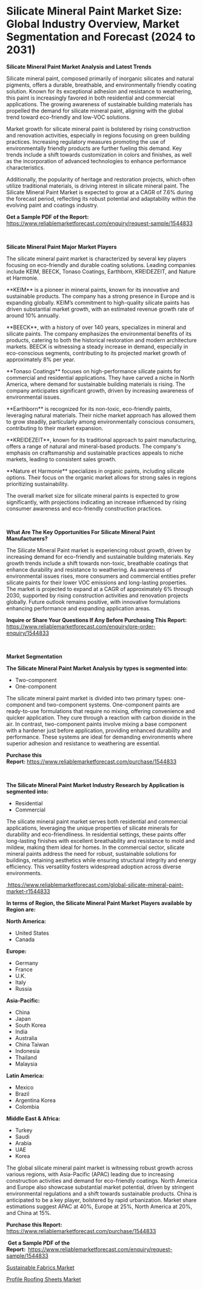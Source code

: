 <p><h1>Silicate Mineral Paint Market Size: Global Industry Overview, Market Segmentation and Forecast (2024 to 2031)</h1></p><p><strong>Silicate Mineral Paint Market Analysis and Latest Trends</strong></p>
<p><p>Silicate mineral paint, composed primarily of inorganic silicates and natural pigments, offers a durable, breathable, and environmentally friendly coating solution. Known for its exceptional adhesion and resistance to weathering, this paint is increasingly favored in both residential and commercial applications. The growing awareness of sustainable building materials has propelled the demand for silicate mineral paint, aligning with the global trend toward eco-friendly and low-VOC solutions.</p><p>Market growth for silicate mineral paint is bolstered by rising construction and renovation activities, especially in regions focusing on green building practices. Increasing regulatory measures promoting the use of environmentally friendly products are further fueling this demand. Key trends include a shift towards customization in colors and finishes, as well as the incorporation of advanced technologies to enhance performance characteristics.</p><p>Additionally, the popularity of heritage and restoration projects, which often utilize traditional materials, is driving interest in silicate mineral paint. The Silicate Mineral Paint Market is expected to grow at a CAGR of 7.6% during the forecast period, reflecting its robust potential and adaptability within the evolving paint and coatings industry.</p></p>
<p><strong>Get a Sample PDF of the Report:&nbsp;</strong> <a href="https://www.reliablemarketforecast.com/enquiry/request-sample/1544833?utm_campaign=1167&utm_medium=2&utm_source=Github&utm_content=ia&utm_term=08112024&utm_id=silicate-mineral-paint">https://www.reliablemarketforecast.com/enquiry/request-sample/1544833</a></p>
<p>&nbsp;</p>
<p><strong>Silicate Mineral Paint Major Market Players</strong></p>
<p><p>The silicate mineral paint market is characterized by several key players focusing on eco-friendly and durable coating solutions. Leading companies include KEIM, BEECK, Tonaso Coatings, Earthborn, KREIDEZEIT, and Nature et Harmonie.</p><p>**KEIM** is a pioneer in mineral paints, known for its innovative and sustainable products. The company has a strong presence in Europe and is expanding globally. KEIM’s commitment to high-quality silicate paints has driven substantial market growth, with an estimated revenue growth rate of around 10% annually.</p><p>**BEECK**, with a history of over 140 years, specializes in mineral and silicate paints. The company emphasizes the environmental benefits of its products, catering to both the historical restoration and modern architecture markets. BEECK is witnessing a steady increase in demand, especially in eco-conscious segments, contributing to its projected market growth of approximately 8% per year.</p><p>**Tonaso Coatings** focuses on high-performance silicate paints for commercial and residential applications. They have carved a niche in North America, where demand for sustainable building materials is rising. The company anticipates significant growth, driven by increasing awareness of environmental issues.</p><p>**Earthborn** is recognized for its non-toxic, eco-friendly paints, leveraging natural materials. Their niche market approach has allowed them to grow steadily, particularly among environmentally conscious consumers, contributing to their market expansion.</p><p>**KREIDEZEIT**, known for its traditional approach to paint manufacturing, offers a range of natural and mineral-based products. The company's emphasis on craftsmanship and sustainable practices appeals to niche markets, leading to consistent sales growth.</p><p>**Nature et Harmonie** specializes in organic paints, including silicate options. Their focus on the organic market allows for strong sales in regions prioritizing sustainability.</p><p>The overall market size for silicate mineral paints is expected to grow significantly, with projections indicating an increase influenced by rising consumer awareness and eco-friendly construction practices.</p></p>
<p>&nbsp;</p>
<p><strong>What Are The Key Opportunities For Silicate Mineral Paint Manufacturers?</strong></p>
<p><p>The Silicate Mineral Paint market is experiencing robust growth, driven by increasing demand for eco-friendly and sustainable building materials. Key growth trends include a shift towards non-toxic, breathable coatings that enhance durability and resistance to weathering. As awareness of environmental issues rises, more consumers and commercial entities prefer silicate paints for their lower VOC emissions and long-lasting properties. The market is projected to expand at a CAGR of approximately 6% through 2030, supported by rising construction activities and renovation projects globally. Future outlook remains positive, with innovative formulations enhancing performance and expanding application areas.</p></p>
<p><strong>Inquire or Share Your Questions If Any Before Purchasing This Report:</strong> <a href="https://www.reliablemarketforecast.com/enquiry/pre-order-enquiry/1544833?utm_campaign=1167&utm_medium=2&utm_source=Github&utm_content=ia&utm_term=08112024&utm_id=silicate-mineral-paint">https://www.reliablemarketforecast.com/enquiry/pre-order-enquiry/1544833</a></p>
<p>&nbsp;</p>
<p><strong>Market Segmentation</strong></p>
<p><strong>The Silicate Mineral Paint Market Analysis by types is segmented into:</strong></p>
<p><ul><li>Two-component</li><li>One-component</li></ul></p>
<p><p>The silicate mineral paint market is divided into two primary types: one-component and two-component systems. One-component paints are ready-to-use formulations that require no mixing, offering convenience and quicker application. They cure through a reaction with carbon dioxide in the air. In contrast, two-component paints involve mixing a base component with a hardener just before application, providing enhanced durability and performance. These systems are ideal for demanding environments where superior adhesion and resistance to weathering are essential.</p></p>
<p><strong>Purchase this Report:&nbsp;</strong><a href="https://www.reliablemarketforecast.com/purchase/1544833?utm_campaign=1167&utm_medium=2&utm_source=Github&utm_content=ia&utm_term=08112024&utm_id=silicate-mineral-paint">https://www.reliablemarketforecast.com/purchase/1544833</a></p>
<p>&nbsp;</p>
<p><strong>The Silicate Mineral Paint Market Industry Research by Application is segmented into:</strong></p>
<p><ul><li>Residential</li><li>Commercial</li></ul></p>
<p><p>The silicate mineral paint market serves both residential and commercial applications, leveraging the unique properties of silicate minerals for durability and eco-friendliness. In residential settings, these paints offer long-lasting finishes with excellent breathability and resistance to mold and mildew, making them ideal for homes. In the commercial sector, silicate mineral paints address the need for robust, sustainable solutions for buildings, retaining aesthetics while ensuring structural integrity and energy efficiency. This versatility fosters widespread adoption across diverse environments.</p></p>
<p><a href="https://www.reliablemarketforecast.com/global-silicate-mineral-paint-market-r1544833?utm_campaign=1167&utm_medium=2&utm_source=Github&utm_content=ia&utm_term=08112024&utm_id=silicate-mineral-paint">&nbsp;https://www.reliablemarketforecast.com/global-silicate-mineral-paint-market-r1544833</a></p>
<p><strong>In terms of Region, the Silicate Mineral Paint Market Players available by Region are:</strong></p>
<p>
    <p> <strong> North America: </strong>
        <ul>
            <li>United States</li>
            <li>Canada</li>
        </ul>
        </p> 
    <p> <strong> Europe: </strong>
        <ul>
            <li>Germany</li>
            <li>France</li>
            <li>U.K.</li>
            <li>Italy</li>
            <li>Russia</li>
        </ul>
        </p> 
    <p> <strong> Asia-Pacific: </strong>
        <ul>
            <li>China</li>
            <li>Japan</li>
            <li>South Korea</li>
            <li>India</li>
            <li>Australia</li>
            <li>China Taiwan</li>
            <li>Indonesia</li>
            <li>Thailand</li>
            <li>Malaysia</li>
        </ul>
        </p> 
    <p> <strong> Latin America: </strong>
        <ul>
            <li>Mexico</li>
            <li>Brazil</li>
            <li>Argentina Korea</li>
            <li>Colombia</li>
        </ul>
        </p> 
    <p> <strong> Middle East & Africa: </strong>
        <ul>
            <li>Turkey</li>
            <li>Saudi</li>
            <li>Arabia</li>
            <li>UAE</li>
            <li>Korea</li>
        </ul>
    </p>
    </p>
<p><p>The global silicate mineral paint market is witnessing robust growth across various regions, with Asia-Pacific (APAC) leading due to increasing construction activities and demand for eco-friendly coatings. North America and Europe also showcase substantial market potential, driven by stringent environmental regulations and a shift towards sustainable products. China is anticipated to be a key player, bolstered by rapid urbanization. Market share estimations suggest APAC at 40%, Europe at 25%, North America at 20%, and China at 15%.</p></p>
<p><strong>Purchase this Report: </strong><a href="https://www.reliablemarketforecast.com/purchase/1544833?utm_campaign=1167&utm_medium=2&utm_source=Github&utm_content=ia&utm_term=08112024&utm_id=silicate-mineral-paint">https://www.reliablemarketforecast.com/purchase/1544833</a></p>
<p>&nbsp;<strong>Get a Sample PDF of the Report:&nbsp;&nbsp;</strong><a href="https://www.reliablemarketforecast.com/enquiry/request-sample/1544833?utm_campaign=1167&utm_medium=2&utm_source=Github&utm_content=ia&utm_term=08112024&utm_id=silicate-mineral-paint">https://www.reliablemarketforecast.com/enquiry/request-sample/1544833</a></p>
<p><strong></strong></p>
<p><p><a href="https://github.com/guneycigdem35/Market-Research-Report-List-5/blob/main/sustainable-fabrics-market.md?utm_campaign=1167&utm_medium=2&utm_source=Github&utm_content=ia&utm_term=08112024&utm_id=silicate-mineral-paint">Sustainable Fabrics Market</a></p><p><a href="https://github.com/annicecos4/Market-Research-Report-List-1/blob/main/profile-roofing-sheets-market.md?utm_campaign=1167&utm_medium=2&utm_source=Github&utm_content=ia&utm_term=08112024&utm_id=silicate-mineral-paint">Profile Roofing Sheets Market</a></p></p>